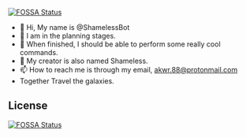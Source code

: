 [![FOSSA Status](https://app.fossa.com/api/projects/git%2Bgithub.com%2FShamelessIAm%2FShamelessIAm.svg?type=shield)](https://app.fossa.com/projects/git%2Bgithub.com%2FShamelessIAm%2FShamelessIAm?ref=badge_shield)

- 👋 Hi, My name is @ShamelessBot
- 👀 I am in the planning stages.
- 🌱 When finished, I should be able to perform some really cool commands.
- 💞️ My creator is also named Shameless. 
- 📫 How to reach me is through my email, akwr.88@protonmail.com
- Together Travel the galaxies.

<!---
ShamelessIAm/ShamelessIAm is a ✨ special ✨ repository because its `README.md` (this file) appears on your GitHub profile.
You can click the Preview link to take a look at your changes.
--->


## License
[![FOSSA Status](https://app.fossa.com/api/projects/git%2Bgithub.com%2FShamelessIAm%2FShamelessIAm.svg?type=large)](https://app.fossa.com/projects/git%2Bgithub.com%2FShamelessIAm%2FShamelessIAm?ref=badge_large)
